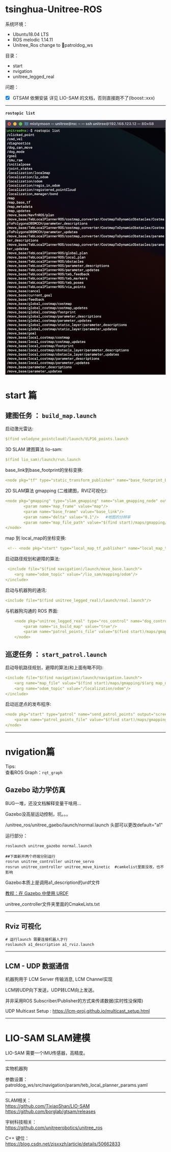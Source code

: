 # tsinghua-Unitree-ROS

系统环境： 
- Ubuntu18.04 LTS
- ROS melodic 1.14.11
- Unitree_Ros change to patroldog_ws

目录： 
* start
* nvigation
* unitree_legged_real

问题：
- [x]   GTSAM 依懒安装 详见 LIO-SAM 的文档，否则直接跑不了(lboost::xxx)     

----

**`rostopic list`**

![IMG](rostopic.png)

# start 篇
## 建图任务 ： `build_map.launch`       

启动激光雷达:   
``` yaml
$(find velodyne_pointcloud)/launch/VLP16_points.launch
```    
3D SLAM 建图算法 lio-sam: 
```yaml  
$(find lio_sam)/launch/run.launch
```     
base_link到base_footprint的坐标变换:   
``` yaml
<node pkg="tf" type="static_transform_publisher" name="base_footprint_broadcaster" args="0 0 0 0 0 0 /base_link /base_footprint 100"/>
```
2D SLAM算法 gmapping (二维建图，RVIZ可视化): 
```yaml
<node pkg="gmapping" type="slam_gmapping" name="slam_gmapping_node" output="screen">
        <param name="map_frame" value="map"/>
        <param name="base_frame" value="base_link"/>
        <param name="delta" value="0.1"/>   #地图的分辨率
        <param name="map_file_path" value="$(find start)/maps/gmapping/$(arg map_name)"/>
</node>  
```  
map  到 local_map的坐标变换:
``` yaml
 <!-- <node pkg="start" type="local_map_tf_publisher" name="local_map_tf_publisher_node" output="screen"/> -->   
```
启动路径规划和避障的算法:
``` yaml
 <include file="$(find navigation)/launch/move_base.launch">
    <arg name="odom_topic" value="/lio_sam/mapping/odom"/>
</include>
```    
启动与机器狗的通讯:     
``` yaml
<include file="$(find unitree_legged_real)/launch/real.launch"/> 
```    
与机器狗沟通的 ROS 界面:     
``` yaml
    <node pkg="unitree_legged_real" type="ros_control" name="dog_control_node" output="screen">
        <param name="is_build_map" value="true"/>
        <param name="patrol_points_file" value="$(find start)/maps/gmapping/$(arg map_name)_patrol_points.txt"/>
    </node>
```    
## 巡逻任务 ： `start_patrol.launch`               
   
启动导航路径规划，避障的算法(和上面有略不同): 
```    yaml 
<include file="$(find navigation)/launch/navigation.launch">
    <arg name="map_file" value="$(find start)/maps/gmapping/$(arg map_name).yaml"/>
    <arg name="odom_topic" value="/localization/odom"/>
</include>
```    

启动巡逻点的发布程序: 
```   yaml
<node pkg="start" type="patrol" name="send_patrol_points" output="screen">
    <param name="patrol_points_file" value="$(find start)/maps/gmapping/$(arg map_name)_patrol_points.txt"/>
</node>
```   

----
# nvigation篇

Tips:   
查看ROS Graph：`rqt_graph`     

## **Gazebo 动力学仿真**  

BUG一堆，还没文档解释变量干啥用...

Gazebo没高层运动控制，坑。。。


/unitree_ros/unitree_gaebo/launch/normal.launch 头部可以更改default="a1"

运行部分： 
``` 
roslaunch unitree_gazebo normal.launch 

##下面新开两个终端分别运行
rosrun unitree_controller unitree_servo
rosrun unitree_controller unitree_move_kinetic  #camkelist里面没改，也不影响
``` 

Gazebo本质上是调用a1_description的urdf文件      

[教程：在 Gazebo 中使用 URDF](http://gazebosim.org/tutorials/?tut=ros_urdf)


unitree_controller文件夹里面的CmakeLists.txt


----

## **Rviz 可视化** 

``` 
# 运行launch 需要连接机器人才行
roslaunch a1_description a1_rviz.launch
```    

----

## **LCM - UDP 数据通信** 

机器狗用于 LCM Server 传输消息, LCM Channel实现

LCM转UDP向下发送，UDP转LCM向上发送。 

并非采用ROS Subscriber/Publisher的方式来传递数据(实时性没保障)

UDP Multicast Setup : https://lcm-proj.github.io/multicast_setup.html

----

# LIO-SAM SLAM建模
LIO-SAM
需要一个IMU传感器，高精度。


----
实物机器狗

参数设置：
patroldog_ws/src/navigation/param/teb_local_planner_params.yaml



----

SLAM相关：      
https://github.com/TixiaoShan/LIO-SAM   
https://github.com/borglab/gtsam/releases

宇树科技相关：      
https://github.com/unitreerobotics/unitree_ros

C++ 键位：       
https://blog.csdn.net/zjsxxzh/article/details/50662833